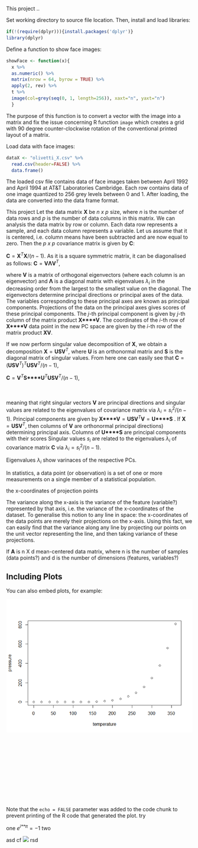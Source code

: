 
This project ..

Set working directory to source file location. Then, install and load libraries:

``` r
if(!(require(dplyr))){install.packages('dplyr')}
library(dplyr)
```

Define a function to show face images:

``` r
showFace <- function(x){
  x %>%
  as.numeric() %>%
  matrix(nrow = 64, byrow = TRUE) %>% 
  apply(2, rev) %>%  
  t %>% 
  image(col=grey(seq(0, 1, length=256)), xaxt="n", yaxt="n")
  }
```

The purpose of this function is to convert a vector with the image into a matrix and fix the issue concerning R function `image` which creates a grid with 90 degree counter-clockwise rotation of the conventional printed layout of a matrix.

Load data with face images:

``` r
dataX <- "olivetti_X.csv" %>% 
  read.csv(header=FALSE) %>% 
  data.frame()
```

The loaded csv file contains data of face images taken between April 1992 and April 1994 at AT&T Laboratories Cambridge. Each row contains data of one image quantized to 256 grey levels between 0 and 1. After loading, the data are converted into the data frame format.

This project Let the data matrix **X** be *n x p* size, where *n* is the number of data rows and *p* is the number of data columns in this matrix. We can analysis the data matrix by row or column. Each data row represents a sample, and each data column represents a variable. Let us assume that it is centered, i.e. column means have been subtracted and are now equal to zero. Then the *p x p* covariance matrix is given by **C**:

**C** = **X**<sup>*T*</sup>**X**/(*n* − 1).
 As it is a square symmetric matrix, it can be diagonalised as follows:
**C** = **V****Λ****V**<sup>*T*</sup>,

where **V** is a matrix of orthogonal eigenvectors (where each column is an eigenvector) and **Λ** is a diagonal matrix with eigenvalues *λ*<sub>*i*</sub> in the decreasing order from the largest to the smallest value on the diagonal. The eigenvectors determine principal directions or principal axes of the data. The variables corresponding to these principal axes are known as principal components. Projections of the data on the principal axes gives scores of these principal components. The *j*-th principal component is given by *j*-th column of the matrix product **X****V**. The coordinates of the *i*-th row of **X****V** data point in the new PC space are given by the *i*-th row of the matrix product **XV**.

If we now perform singular value decomposition of **X**, we obtain a decomposition
**X** = **U****S****V**<sup>*T*</sup>,
 where **U** is an orthonormal matrix and **S** is the diagonal matrix of singular values. From here one can easily see that
**C** = (**U****S****V**<sup>*T*</sup>)<sup>*T*</sup>**U****S****V**<sup>*T*</sup>/(*n* − 1),

**C** = **V**<sup>*T*</sup>**S****U**<sup>*T*</sup>**U****S****V**<sup>*T*</sup>/(*n* − 1),

<p align="center"><img src="/tex/af6b8bddd0396164b592d933b9fd87c8.svg?invert_in_darkmode&sanitize=true" align=middle width=398.28277664999996pt height=17.8466442pt/></p>

meaning that right singular vectors **V** are principal directions and singular values are related to the eigenvalues of covariance matrix via
*λ*<sub>*i*</sub> = *s*<sub>*i*</sub><sup>2</sup>/(*n* − 1).
 Principal components are given by
**X****V** = **U****S****V**<sup>*T*</sup>**V** = **U****S**
. If **X** = **U****S****V**<sup>*T*</sup>, then columns of **V** are orthonormal principal directions) determining principal axis. Columns of **U****S** are principal components with their scores Singular values *s*<sub>*i*</sub> are related to the eigenvalues *λ*<sub>*i*</sub> of covariance matrix **C** via
*λ*<sub>*i*</sub> = *s*<sub>*i*</sub><sup>2</sup>/(*n* − 1).

Eigenvalues *λ*<sub>*i*</sub> show varinaces of the respective PCs.

In statistics, a data point (or observation) is a set of one or more measurements on a single member of a statistical population.

the x-coordinates of projection points

The variance along the x-axis is the variance of the feature (variable?) represented by that axis, i.e. the variance of the x-coordinates of the dataset. To generalise this notion to any line in space: the x-coordinates of the data points are merely their projections on the x-axis. Using this fact, we can easily find that the variance along any line by projecting our points on the unit vector representing the line, and then taking variance of these projections.

If **A** is n X d mean-centered data matrix, where n is the number of samples (data points?) and d is the number of dimensions (features, variables?)

Including Plots
---------------

You can also embed plots, for example:

![](Figures/pressure-1.png)

<p align="center"><img src="/tex/825ec43ad36c6652676bb4630e7e11c1.svg?invert_in_darkmode&sanitize=true" align=middle width=404.1224352pt height=14.611878599999999pt/></p>

<p align="center"><img src="/tex/accef9be330fae5c1bd6a0c5bd832c7c.svg?invert_in_darkmode&sanitize=true" align=middle width=73.89302744999999pt height=17.399144399999997pt/></p>
<p align="center"><img src="/tex/63272eb9f4fe3ea1688b7c455f39f8c2.svg?invert_in_darkmode&sanitize=true" align=middle width=245.77026539999997pt height=16.438356pt/></p>
<p align="center"><img src="/tex/accef9be330fae5c1bd6a0c5bd832c7c.svg?invert_in_darkmode&sanitize=true" align=middle width=73.89302744999999pt height=17.399144399999997pt/></p>
<p align="center"><img src="/tex/e014a407a2fee04098af176d835b9b77.svg?invert_in_darkmode&sanitize=true" align=middle width=87.98523524999999pt height=17.399144399999997pt/></p>

Note that the `echo = FALSE` parameter was added to the code chunk to prevent printing of the R code that generated the plot. try

one *e*<sup>*i**π*</sup> = −1 two

asd cf <img src="https://math.now.sh?inline=\log\prod^N_{i}x_{i}=\sum^N_i\log{x_i}" valign="baseline"> rsd
